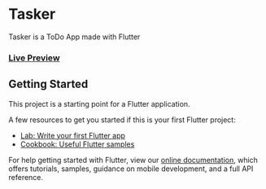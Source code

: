 # Tasker

Tasker is a ToDo App made with Flutter

<p align="center">
  <h3>
    <a href="https://tasker-flutter.netlify.app">
      Live Preview
    </a>
  </h3>
</p>

## Getting Started

This project is a starting point for a Flutter application.

A few resources to get you started if this is your first Flutter project:

- [Lab: Write your first Flutter app](https://flutter.dev/docs/get-started/codelab)
- [Cookbook: Useful Flutter samples](https://flutter.dev/docs/cookbook)

For help getting started with Flutter, view our
[online documentation](https://flutter.dev/docs), which offers tutorials,
samples, guidance on mobile development, and a full API reference.
